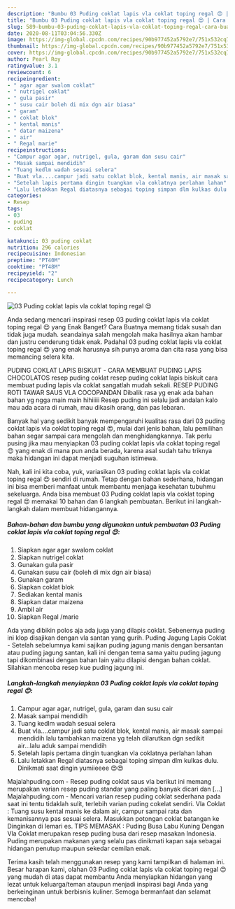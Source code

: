 ```yaml
---
description: "Bumbu 03 Puding coklat lapis vla coklat toping regal 😍 | Cara Buat 03 Puding coklat lapis vla coklat toping regal 😍 Yang Bisa Manjain Lidah"
title: "Bumbu 03 Puding coklat lapis vla coklat toping regal 😍 | Cara Buat 03 Puding coklat lapis vla coklat toping regal 😍 Yang Bisa Manjain Lidah"
slug: 589-bumbu-03-puding-coklat-lapis-vla-coklat-toping-regal-cara-buat-03-puding-coklat-lapis-vla-coklat-toping-regal-yang-bisa-manjain-lidah
date: 2020-08-11T03:04:56.330Z
image: https://img-global.cpcdn.com/recipes/90b977452a5792e7/751x532cq70/03-puding-coklat-lapis-vla-coklat-toping-regal-😍-foto-resep-utama.jpg
thumbnail: https://img-global.cpcdn.com/recipes/90b977452a5792e7/751x532cq70/03-puding-coklat-lapis-vla-coklat-toping-regal-😍-foto-resep-utama.jpg
cover: https://img-global.cpcdn.com/recipes/90b977452a5792e7/751x532cq70/03-puding-coklat-lapis-vla-coklat-toping-regal-😍-foto-resep-utama.jpg
author: Pearl Roy
ratingvalue: 3.1
reviewcount: 6
recipeingredient:
- " agar agar swalom coklat"
- " nutrigel coklat"
- " gula pasir"
- " susu cair boleh di mix dgn air biasa"
- " garam"
- " coklat blok"
- " kental manis"
- " datar maizena"
- " air"
- " Regal marie"
recipeinstructions:
- "Campur agar agar, nutrigel, gula, garam dan susu cair"
- "Masak sampai mendidih"
- "Tuang kedlm wadah sesuai selera"
- "Buat vla....campur jadi satu coklat blok, kental manis, air masak sampai mendidih lalu tambahkan maizena yg telah dilarutkan dgn sedikit air...lalu aduk sampai mendidih"
- "Setelah lapis pertama dingin tuangkan vla coklatnya perlahan lahan"
- "Lalu letakkan Regal diatasnya sebagai toping simpan dlm kulkas dulu. Dinikmati saat dingin yumiieeee 😍😍"
categories:
- Resep
tags:
- 03
- puding
- coklat

katakunci: 03 puding coklat 
nutrition: 296 calories
recipecuisine: Indonesian
preptime: "PT40M"
cooktime: "PT48M"
recipeyield: "2"
recipecategory: Lunch

---
```



![03 Puding coklat lapis vla coklat toping regal 😍](https://img-global.cpcdn.com/recipes/90b977452a5792e7/751x532cq70/03-puding-coklat-lapis-vla-coklat-toping-regal-😍-foto-resep-utama.jpg)

Anda sedang mencari inspirasi resep 03 puding coklat lapis vla coklat toping regal 😍 yang Enak Banget? Cara Buatnya memang tidak susah dan tidak juga mudah. seandainya salah mengolah maka hasilnya akan hambar dan justru cenderung tidak enak. Padahal 03 puding coklat lapis vla coklat toping regal 😍 yang enak harusnya sih punya aroma dan cita rasa yang bisa memancing selera kita.

PUDING COKLAT LAPIS BISKUIT - CARA MEMBUAT PUDING LAPIS CHOCOLATOS resep puding coklat resep puding coklat lapis biskuit cara membuat puding lapis vla coklat sangatlah mudah sekali. RESEP PUDING ROTI TAWAR SAUS VLA COCOPANDAN Dibalik rasa yg enak ada bahan bahan yg ngga main main hihiiiii Resep puding ini selalu jadi andalan kalo mau ada acara di rumah, mau dikasih orang, dan pas lebaran.

Banyak hal yang sedikit banyak mempengaruhi kualitas rasa dari 03 puding coklat lapis vla coklat toping regal 😍, mulai dari jenis bahan, lalu pemilihan bahan segar sampai cara mengolah dan menghidangkannya. Tak perlu pusing jika mau menyiapkan 03 puding coklat lapis vla coklat toping regal 😍 yang enak di mana pun anda berada, karena asal sudah tahu triknya maka hidangan ini dapat menjadi suguhan istimewa.


Nah, kali ini kita coba, yuk, variasikan 03 puding coklat lapis vla coklat toping regal 😍 sendiri di rumah. Tetap dengan bahan sederhana, hidangan ini bisa memberi manfaat untuk membantu menjaga kesehatan tubuhmu sekeluarga. Anda bisa membuat 03 Puding coklat lapis vla coklat toping regal 😍 memakai 10 bahan dan 6 langkah pembuatan. Berikut ini langkah-langkah dalam membuat hidangannya.

<!--inarticleads1-->

##### Bahan-bahan dan bumbu yang digunakan untuk pembuatan 03 Puding coklat lapis vla coklat toping regal 😍:

1. Siapkan  agar agar swalom coklat
1. Siapkan  nutrigel coklat
1. Gunakan  gula pasir
1. Gunakan  susu cair (boleh di mix dgn air biasa)
1. Gunakan  garam
1. Siapkan  coklat blok
1. Sediakan  kental manis
1. Siapkan  datar maizena
1. Ambil  air
1. Siapkan  Regal /marie


Ada yang dibikin polos aja ada juga yang dilapis coklat. Sebenernya puding ini klop disajikan dengan vla santan yang gurih. Puding Jagung Lapis Coklat - Setelah sebelumnya kami sajikan puding jagung manis dengan bersantan atau puding jagung santan, kali ini dengan tema sama yaitu puding jagung tapi dikombinasi dengan bahan lain yaitu dilapisi dengan bahan coklat. Silahkan mencoba resep kue puding jagung ini. 

<!--inarticleads2-->

##### Langkah-langkah menyiapkan 03 Puding coklat lapis vla coklat toping regal 😍:

1. Campur agar agar, nutrigel, gula, garam dan susu cair
1. Masak sampai mendidih
1. Tuang kedlm wadah sesuai selera
1. Buat vla....campur jadi satu coklat blok, kental manis, air masak sampai mendidih lalu tambahkan maizena yg telah dilarutkan dgn sedikit air...lalu aduk sampai mendidih
1. Setelah lapis pertama dingin tuangkan vla coklatnya perlahan lahan
1. Lalu letakkan Regal diatasnya sebagai toping simpan dlm kulkas dulu. Dinikmati saat dingin yumiieeee 😍😍


Majalahpuding.com - Resep puding coklat saus vla berikut ini memang merupakan varian resep puding standar yang paling banyak dicari dan […] Majalahpuding.com - Mencari varian resep puding coklat sederhana pada saat ini tentu tidaklah sulit, terlebih varian puding cokelat sendiri. Vla Coklat : Tuang susu kental manis ke dalam air, campur sampai rata dan kemanisannya pas sesuai selera. Masukkan potongan coklat batangan ke Dinginkan di lemari es. TIPS MEMASAK : Puding Busa Labu Kuning Dengan Vla Coklat merupakan resep puding busa dari resep masakan Indonesia. Puding merupakan makanan yang selalu pas dinikmati kapan saja sebagai hidangan penutup maupun sekedar cemilan enak. 

Terima kasih telah menggunakan resep yang kami tampilkan di halaman ini. Besar harapan kami, olahan 03 Puding coklat lapis vla coklat toping regal 😍 yang mudah di atas dapat membantu Anda menyiapkan hidangan yang lezat untuk keluarga/teman ataupun menjadi inspirasi bagi Anda yang berkeinginan untuk berbisnis kuliner. Semoga bermanfaat dan selamat mencoba!
